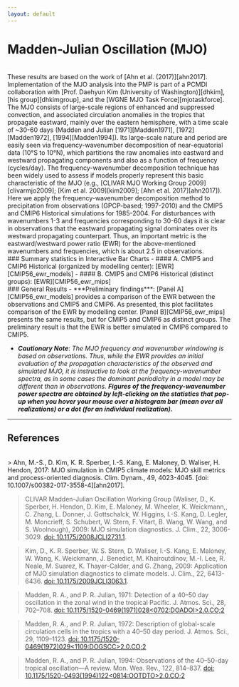 ```yaml
---
layout: default
---
```


# Madden-Julian Oscillation (MJO)
<br/>
These results are based on the work of [Ahn et al. (2017)][ahn2017]. Implementation of the MJO analysis into the PMP is part of a PCMDI collaboration with [Prof. Daehyun Kim (University of Washington)][dhkim], [his group][dhkimgroup], and the [WGNE MJO Task Force][mjotaskforce].
 
<br/>
The MJO consists of large-scale regions of enhanced and suppressed convection, and associated circulation anomalies in the tropics that propagate eastward, mainly over the eastern hemisphere, with a time scale of ~30-60 days (Madden and Julian [1971][Madden1971], [1972][Madden1972], [1994][Madden1994]). Its large-scale nature and period are easily seen via frequency-wavenumber decomposition of near-equatorial data (10°S to 10°N), which partitions the raw anomalies into eastward and westward propagating components and also as a function of frequency (cycles/day). The frequency-wavenumber decomposition technique has been widely used to assess if models properly represent this basic characteristic of the MJO (e.g., [CLIVAR MJO Working Group 2009][clivarmjo2009]; [Kim et al. 2009][kim2009]; [Ahn et al. 2017][ahn2017]). 
 
<br/>
Here we apply the frequency-wavenumber decomposition method to precipitation from observations (GPCP-based; 1997-2010) and the CMIP5 and CMIP6 Historical simulations for 1985-2004. For disturbances with wavenumbers 1-3 and frequencies corresponding to 30-60 days it is clear in observations that the eastward propagating signal dominates over its westward propagating counterpart. Thus, an important metric is the eastward/westward power ratio (EWR) for the above-mentioned wavenumbers and frequencies, which is about 2.5 in observations.

<br/>
### Summary statistics in Interactive Bar Charts
  - #### A. CMIP5 and CMIP6 Historical (organized by modelling center): [EWR][CMIP56_ewr_models]
  - #### B. CMIP5 and CMIP6 Historical (distinct groups): [EWR][CMIP56_ewr_mips]


<br/>
### General Results
- ***Preliminary findings***: [Panel A][CMIP56_ewr_models] provides a comparison of the EWR between the observations and CMIP5 and CMIP6. As presented, this plot facilitates comparison of the EWR by modelling center. [Panel B][CMIP56_ewr_mips] presents the same results, but for  CMIP5 and CMIP6 as distinct groups. The preliminary result is that the EWR is better simulated in CMIP6 compared to CMIP5.

- ***Cautionary Note***: *The MJO frequency and wavenumber windowing is based on observations. Thus, while the EWR provides an initial evaluation of the propagation characteristics of the observed and simulated MJO, it is instructive to look at the frequency-wavenumber spectra, as in some cases the dominant periodicity in a model may be different than in observations.* ***Figures of the frequency-wavenumber power spectra are obtained by left-clicking on the statistics that pop-up when you hover your mouse over a histogram bar (mean over all realizations) or a dot (for an individual realization).***

---

## References
<br/>
> Ahn, M.-S., D. Kim, K. R. Sperber, I.-S. Kang, E. Maloney, D. Waliser, H. Hendon, 2017: MJO simulation in CMIP5 climate models: MJO skill metrics and process-oriented diagnosis. Clim. Dynam., 49, 4023-4045. [doi: 10.1007/s00382-017-3558-4][ahn2017].

> CLIVAR Madden-Julian Oscillation Working Group (Waliser, D., K. Sperber, H. Hendon, D. Kim, E. Maloney, M. Wheeler, K. Weickmann,, C. Zhang, L. Donner, J. Gottschalck, W. Higgins, I.-S. Kang, D. Legler, M. Moncrieff, S. Schubert, W. Stern, F. Vitart, B. Wang, W. Wang, and S. Woolnough), 2009: MJO simulation diagnostics. J. Clim., 22, 3006-3029. [doi: 10.1175/2008JCLI2731.1][clivarmjo2009].

> Kim, D., K. R. Sperber, W. S. Stern, D. Waliser, I.-S. Kang, E. Maloney, W. Wang, K. Weickmann, J. Benedict, M. Khairoutdinov, M.-I. Lee, R. Neale, M. Suarez, K. Thayer-Calder, and G. Zhang, 2009: Application of MJO simulation diagnostics to climate models. J. Clim., 22, 6413-6436. [doi: 10.1175/2009JCLI3063.1][kim2009].

> Madden, R. A., and P. R. Julian, 1971: Detection of a 40–50 day oscillation in the zonal wind in the tropical Pacific. J. Atmos. Sci., 28, 702–708. [doi: 10.1175/1520-0469(1971)028<0702:DOADOI>2.0.CO;2][Madden1971]

> Madden, R. A., and P. R. Julian, 1972: Description of global-scale circulation cells in the tropics with a 40–50 day period. J. Atmos. Sci., 29, 1109–1123. [doi: 10.1175/1520-0469(1972)029<1109:DOGSCC>2.0.CO;2][Madden1972]

> Madden, R. A., and P. R. Julian, 1994: Observations of the 40–50-day tropical oscillation—A review. Mon. Wea. Rev., 122, 814–837. [doi: 10.1175/1520-0493(1994)122<0814:OOTDTO>2.0.CO;2][Madden1994]
 

[dhkim]: https://atmos.uw.edu/faculty-and-research/core-faculty/daehyun-kim/
[dhkimgroup]: https://sites.google.com/uw.edu/kimresearchgroup
[mjotaskforce]: http://www.wmo.int/pages/prog/arep/wwrp/new/MJO_Task_Force_index.html

[ahn2017]: https://doi.org/10.1007/s00382-017-3558-4
[clivarmjo2009]: https://doi.org/10.1175/2008JCLI2731.1
[kim2009]: https://doi.org/10.1175/2009JCLI3063.1
[Madden1971]: https://doi.org/10.1175/1520-0469(1971)028<0702:DOADOI>2.0.CO;2
[Madden1972]: https://doi.org/10.1175/1520-0469(1972)029<1109:DOGSCC>2.0.CO;2
[Madden1994]: https://doi.org/10.1175/1520-0493(1994)122<0814:OOTDTO>2.0.CO;2

[CMIP56_ewr_models]: https://pcmdi.llnl.gov/pmp-preliminary-results/mjo_metrics/mjo_ewr_cmip5and6_overlap_runs_average_sorted_standalone.html
[CMIP56_ewr_mips]: https://pcmdi.llnl.gov/pmp-preliminary-results/mjo_metrics/mjo_ewr_cmip5and6_overlap_runs_average_standalone.html


[Metrics]:{{site.baseurl}}/research/metrics/index.html
